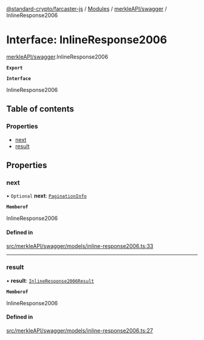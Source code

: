[@standard-crypto/farcaster-js](../README.md) / [Modules](../modules.md) / [merkleAPI/swagger](../modules/merkleAPI_swagger.md) / InlineResponse2006

# Interface: InlineResponse2006

[merkleAPI/swagger](../modules/merkleAPI_swagger.md).InlineResponse2006

**`Export`**

**`Interface`**

InlineResponse2006

## Table of contents

### Properties

- [next](merkleAPI_swagger.InlineResponse2006.md#next)
- [result](merkleAPI_swagger.InlineResponse2006.md#result)

## Properties

### next

• `Optional` **next**: [`PaginationInfo`](merkleAPI_swagger.PaginationInfo.md)

**`Memberof`**

InlineResponse2006

#### Defined in

[src/merkleAPI/swagger/models/inline-response2006.ts:33](https://github.com/standard-crypto/farcaster-js/blob/main/src/merkleAPI/swagger/models/inline-response2006.ts#L33)

___

### result

• **result**: [`InlineResponse2006Result`](../modules/merkleAPI_swagger.md#inlineresponse2006result)

**`Memberof`**

InlineResponse2006

#### Defined in

[src/merkleAPI/swagger/models/inline-response2006.ts:27](https://github.com/standard-crypto/farcaster-js/blob/main/src/merkleAPI/swagger/models/inline-response2006.ts#L27)
